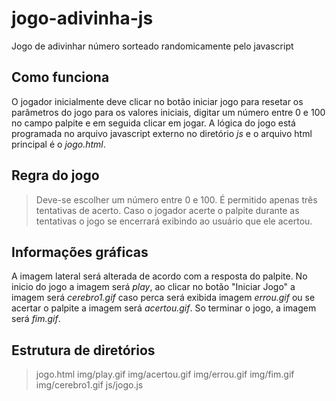 # jogo-adivinha-js
Jogo de adivinhar número sorteado randomicamente pelo javascript


## Como funciona
O jogador inicialmente deve clicar no botão iniciar jogo para resetar os parâmetros do jogo para os valores iniciais, digitar um número entre 0 e 100 no campo palpite e em seguida clicar em jogar. A lógica do jogo está programada no arquivo javascript externo no diretório *js* e o arquivo html principal é o *jogo.html*.

## Regra do jogo
> Deve-se escolher um número entre 0 e 100.
> É permitido apenas três tentativas de acerto.
> Caso o jogador acerte o palpite durante as tentativas o jogo se encerrará exibindo ao usuário que ele acertou.

## Informações gráficas
A imagem lateral será alterada de acordo com a resposta do palpite. No inicio do jogo a imagem será  *play*, ao clicar no botão "Iniciar Jogo" a imagem será *cerebro1.gif* caso perca será exibida imagem *errou.gif* ou se acertar o palpite a imagem será *acertou.gif*. So terminar o jogo, a imagem será *fim.gif*. 

## Estrutura de diretórios

>jogo.html
>img/play.gif
>img/acertou.gif
>img/errou.gif
>img/fim.gif
>img/cerebro1.gif
>js/jogo.js

